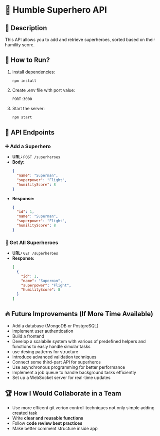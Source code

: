 # 🧘 Humble Superhero API

## 📌 Description
This API allows you to add and retrieve superheroes, sorted based on their humility score.

## 🚀 How to Run?
1. Install dependencies:  
   ```sh
   npm install
   ```
2. Create .env file with port value:  
   ```sh
   PORT:3000
   ```
2. Start the server:  
   ```sh
   npm start
   ```

## 🔧 API Endpoints
### ➕ Add a Superhero  
- **URL:** `POST /superheroes`  
- **Body:**  
  ```json
  {
    "name": "Superman",
    "superpower": "Flight",
    "humilityScore": 8
  }
  ```
- **Response:**  
  ```json
  {
    "id": 1,
    "name": "Superman",
    "superpower": "Flight",
    "humilityScore": 8
  }
  ```

### 🐜 Get All Superheroes  
- **URL:** `GET /superheroes`  
- **Response:**  
  ```json
  [
    {
      "id": 1,
      "name": "Superman",
      "superpower": "Flight",
      "humilityScore": 8
    }
  ]
  ```

## 🔥 Future Improvements (If More Time Available)
- Add a database (MongoDB or PostgreSQL)
- Implement user authentication
- Build a frontend
- Develop a scalabile system with various of predefined helpers and functions to easly handle simular tasks
- use desing patterns for structure
- Introduce advanced validation techniques
- Connect some third-part API for superheros
- Use asynchronous programming for better performance
- Implement a job queue to handle background tasks efficiently
- Set up a WebSocket server for real-time updates

## 🏆 How I Would Collaborate in a Team
- Use more efficent git verion controll techniques not only simple adding created task  
- Write **clear and reusable functions**  
- Follow **code review best practices**
- Make better comment structure inside app

